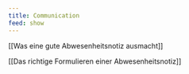 ```yaml
---
title: Communication
feed: show
---
```


[[Was eine gute Abwesenheitsnotiz ausmacht]]

[[Das richtige Formulieren einer Abwesenheitsnotiz]]
